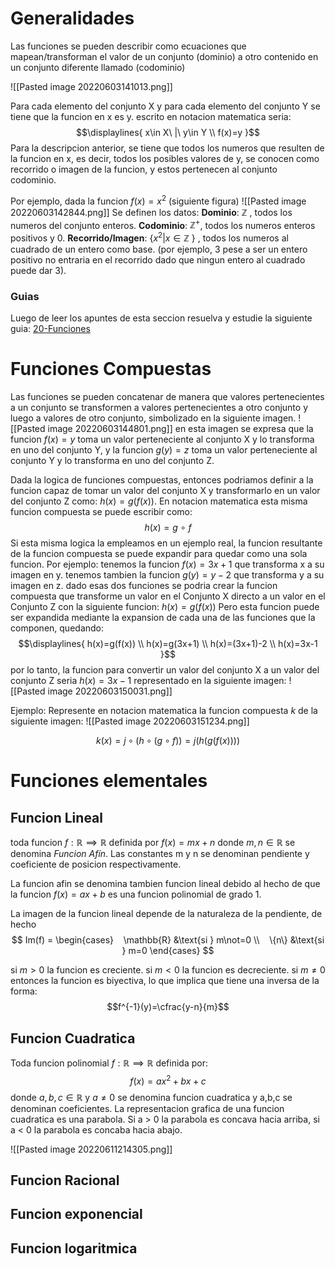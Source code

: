 # Generalidades

Las funciones se pueden describir como ecuaciones que mapean/transforman el valor de un conjunto (dominio) a otro contenido en un conjunto diferente llamado (codominio)

![[Pasted image 20220603141013.png]]


Para cada elemento del conjunto X y para cada elemento del conjunto Y se tiene que la funcion en x es y. escrito en notacion matematica seria:$$\displaylines{
x\in X\ |\ y\in Y \\
f(x)=y
}$$
Para la descripcion anterior, se tiene que todos los numeros que resulten de la funcion en x, es decir, todos los posibles valores de y, se conocen como recorrido o imagen de la funcion, y estos pertenecen al conjunto codominio.

Por ejemplo, dada la funcion $f(x)=x^2$ (siguiente figura)
![[Pasted image 20220603142844.png]]
Se definen los datos:
**Dominio**: $\mathbb{Z}$ , todos los numeros del conjunto enteros.
**Codominio**: $\mathbb{Z}^+$, todos los numeros enteros positivos y 0.
**Recorrido/Imagen**: {$x^2|x\in\mathbb{Z}$ } , todos los numeros al cuadrado de un entero como base. (por ejemplo, 3 pese a ser un entero positivo no entraria en el recorrido dado que ningun entero al cuadrado puede dar 3).

### Guias
Luego de leer los apuntes de esta seccion resuelva y estudie la siguiente guia:
[20-Funciones](obsidian://open?vault=Obsidian&file=Ingenieria%2FMatematicas%2Fguias%2F20%20Funciones.pdf)



# Funciones Compuestas
Las funciones se pueden concatenar de manera que valores pertenecientes a un conjunto se transformen a valores pertenecientes a otro conjunto y luego a valores de otro conjunto, simbolizado en la siguiente imagen.
![[Pasted image 20220603144801.png]]
en esta imagen se expresa que la funcion $f(x)=y$ toma un valor perteneciente al conjunto X y lo transforma en uno del conjunto Y, y la funcion $g(y)=z$ toma un valor perteneciente al conjunto Y y lo transforma en uno del conjunto Z.

Dada la logica de funciones compuestas, entonces podriamos definir a la funcion capaz de tomar un valor del conjunto X y transformarlo en un valor del conjunto Z como: $h(x)=g(f(x))$.
En notacion matematica esta misma funcion compuesta se puede escribir como:$$h(x)=g\ \circ\ f$$
Si esta misma logica la empleamos en un ejemplo real, la funcion resultante de la funcion compuesta se puede expandir para quedar como una sola funcion. 
Por ejemplo:
tenemos la funcion $f(x)=3x+1$ que transforma x a su imagen en y.
tenemos tambien la funcion $g(y)=y-2$ que transforma y a su imagen en z.
dado esas dos funciones se podria crear la funcion compuesta que transforme un valor en el Conjunto X directo a un valor en el Conjunto Z con la siguiente funcion:
$h(x)=g(f(x))$
Pero esta funcion puede ser expandida mediante la expansion de cada una de las funciones que la componen, quedando: $$\displaylines{
h(x)=g(f(x)) \\
h(x)=g(3x+1) \\
h(x)=(3x+1)-2 \\
h(x)=3x-1
}$$
por lo tanto, la funcion para convertir un valor del conjunto X a un valor del conjunto Z seria $h(x)=3x-1$  representado en la siguiente imagen:
![[Pasted image 20220603150031.png]]

Ejemplo:
Represente en notacion matematica la funcion compuesta $k$ de la siguiente imagen:
![[Pasted image 20220603151234.png]]

$$k(x)=j\circ{(h\circ{(g\circ{f)})}}=j(h(g(f(x))))$$

# Funciones elementales
## Funcion Lineal
toda funcion $f:\mathbb{R}\implies\mathbb{R}$ definida por $f(x)=mx+n$ donde $m,n\in\mathbb{R}$ se denomina *Funcion Afín*. Las constantes m y n se denominan pendiente y coeficiente de posicion respectivamente.

La funcion afin se denomina tambien funcion lineal debido al hecho de que la funcion $f(x)=ax+b$ es una funcion polinomial de grado 1.

La imagen de la funcion lineal depende de la naturaleza de la pendiente, de hecho
$$
Im(f) = \begin{cases}  
   \mathbb{R} &\text{si } m\not=0 \\  
   \{n\} &\text{si } m=0 
\end{cases}
$$

si $m>0$ la funcion es creciente.
si $m<0$ la funcion es decreciente.
si $m\not=0$ entonces la funcion es biyectiva, lo que implica que tiene una inversa de la forma:$$f^{-1}(y)=\cfrac{y-n}{m}$$



## Funcion Cuadratica
Toda funcion polinomial $f:\mathbb{R}\implies\mathbb{R}$ definida por:$$f(x)=ax^2+bx+c$$
donde $a,b,c\in\mathbb{R}$ y $a\not=0$  se denomina funcion cuadratica y a,b,c se denominan coeficientes.
La representacion grafica de una funcion cuadratica es una parabola. Si a > 0 la parabola es concava hacia arriba, si a < 0 la parabola es concaba hacia abajo.

![[Pasted image 20220611214305.png]]





## Funcion Racional
## Funcion exponencial
## Funcion logaritmica